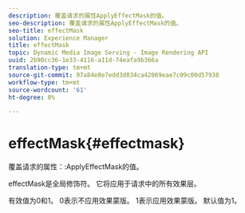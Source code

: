 ```yaml
---
description: 覆盖请求的属性ApplyEffectMask的值。
seo-description: 覆盖请求的属性ApplyEffectMask的值。
seo-title: effectMask
solution: Experience Manager
title: effectMask
topic: Dynamic Media Image Serving - Image Rendering API
uuid: 2b90cc36-1e33-4116-a11d-74eafa9b366a
translation-type: tm+mt
source-git-commit: 97a84e8e7edd3d834ca42069eae7c09c00d57938
workflow-type: tm+mt
source-wordcount: '61'
ht-degree: 0%

---
```



# effectMask{#effectmask}

覆盖请求的属性：:ApplyEffectMask的值。

effectMask是全局修饰符。 它将应用于请求中的所有效果层。

有效值为0和1。 0表示不应用效果蒙版。 1表示应用效果蒙版。 默认值为1。

